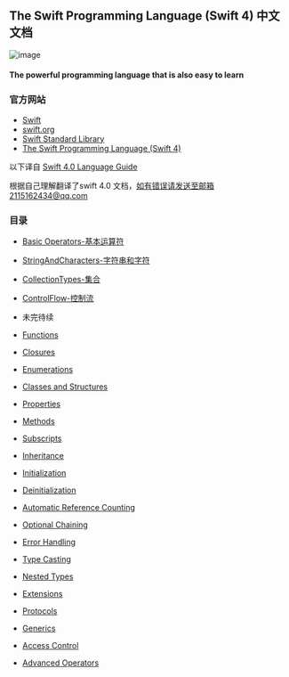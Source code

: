 
## The Swift Programming Language (Swift 4) 中文文档

![image](https://devimages-cdn.apple.com/assets/elements/icons/swift/swift-64x64_2x.png)

#### The powerful programming language that is also easy to learn


### 官方网站

- [Swift](https://developer.apple.com/swift/)
- [swift.org](https://swift.org/getting-started/)
- [Swift Standard Library](https://developer.apple.com/documentation/swift)
- [The Swift Programming Language (Swift 4)](https://developer.apple.com/library/content/documentation/Swift/Conceptual/Swift_Programming_Language/)

以下译自 [Swift 4.0 Language Guide](https://developer.apple.com/library/content/documentation/Swift/Conceptual/Swift_Programming_Language/TheBasics.html#//apple_ref/doc/uid/TP40014097-CH5-ID309) 

根据自己理解翻译了swift 4.0 文档，如有错误请发送至邮箱2115162434@qq.com

### 目录
- [Basic Operators-基本运算符](./md/BasicOperators.md)

- [StringAndCharacters-字符串和字符](./md/StringAndCharacters.md)

- [CollectionTypes-集合](./md/collectionTypes.md)

- [ControlFlow-控制流](./md/ControlFlow.md)

- 未完待续

- [Functions](./md/Functions.md)

- [Closures](./md/Closures.md)

- [Enumerations](./md/Enumerations.md)

- [Classes and Structures
](./md/ClassesAndStructures.md)

- [Properties](./md/Properties.md)

- [Methods](./md/Methods.md)

- [Subscripts](./md/Subscripts.md)

- [Inheritance](./md/Inheritance.md)

- [Initialization](./md/Initialization.md)

- [Deinitialization](./md/Deinitialization.md)

- [Automatic Reference Counting
](./md/AutomaticReferenceCounting.md)

- [Optional Chaining
](./md/OptionalChaining.md)

- [Error Handling
](./md/ErrorHandling.md)

- [Type Casting
](./md/TypeCasting.md)

- [Nested Types
](./md/NestedTypes.md)

- [Extensions](./md/Extensions.md)

- [Protocols](./md/Protocols.md)

- [Generics](./md/Generics.md)

- [Access Control
](./md/AccessControl.md)

- [Advanced Operators
](./md/AdvancedOperators.md)